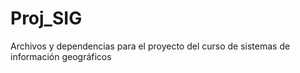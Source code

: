 # Proj_SIG
Archivos y dependencias para el proyecto del curso de sistemas de información geográficos

